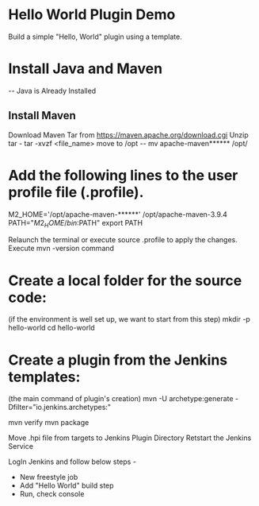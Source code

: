 # Hello World Plugin Demo
Build a simple "Hello, World" plugin using a template.


# Install Java and Maven 
-- Java is Already Installed


## Install Maven
Download Maven Tar from https://maven.apache.org/download.cgi
Unzip tar - tar -xvzf <file_name>
move to /opt -- mv apache-maven****** /opt/


# Add the following lines to the user profile file (.profile).
M2_HOME='/opt/apache-maven-******' /opt/apache-maven-3.9.4
PATH="$M2_HOME/bin:$PATH"
export PATH

Relaunch the terminal or execute source .profile to apply the changes.
Execute mvn -version command


# Create a local folder for the source code:
(if the environment is well set up, we want to start from this step)
mkdir -p hello-world
cd hello-world


# Create a plugin from the Jenkins templates:
(the main command of plugin's creation)
mvn -U archetype:generate -Dfilter="io.jenkins.archetypes:"

mvn verify
mvn package

Move .hpi file from targets to Jenkins Plugin Directory
Retstart the Jenkins Service

LogIn Jenkins and follow below steps -

- New freestyle job
- Add "Hello World" build step
- Run, check console
